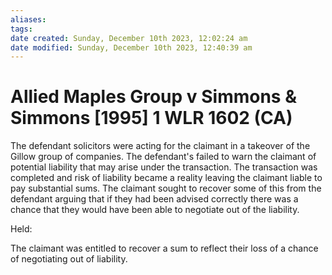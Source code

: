 ```yaml
---
aliases: 
tags: 
date created: Sunday, December 10th 2023, 12:02:24 am
date modified: Sunday, December 10th 2023, 12:40:39 am
---
```


# Allied Maples Group v Simmons & Simmons [1995] 1 WLR 1602 (CA)

The defendant solicitors were acting for the claimant in a takeover of the Gillow group of companies. The defendant's failed to warn the claimant of potential liability that may arise under the transaction. The transaction was completed and risk of liability became a reality leaving the claimant liable to pay substantial sums. The claimant sought to recover some of this from the defendant arguing that if they had been advised correctly there was a chance that they would have been able to negotiate out of the liability.  

  

Held:  

  

The claimant was entitled to recover a sum to reflect their loss of a chance of negotiating out of liability.
